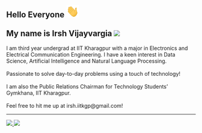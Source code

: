 <h2>Hello Everyone <img src="https://raw.githubusercontent.com/ABSphreak/ABSphreak/master/gifs/Hi.gif" height="33px"><br><br>My name is Irsh Vijayvargia <a href="https://www.linkedin.com/in/irsh/">
  <img src="https://komarev.com/ghpvc/?username=1rsh&style=flat-square"/>
</a> </h2>
I am third year undergrad at IIT Kharagpur with a major in Electronics and Electrical Communication Engineering. I have a keen interest in Data Science, Artificial Intelligence and Natural Language Processing.
<br><br>
Passionate to solve day-to-day problems using a touch of technology!
<br><br>
I am also the Public Relations Chairman for Technology Students’ Gymkhana, IIT Kharagpur. 
<br><br>
Feel free to hit me up at irsh.iitkgp@gmail.com!

<hr>

<a href="https://github.com/1rsh">
<img height="140" src="https://github-readme-stats-eight-theta.vercel.app/api/top-langs/?username=1rsh&layout=compact&langs_count=8&theme=holi"/>
<img height="140" src="https://github-readme-stats-eight-theta.vercel.app/api?username=1rsh&show_icons=true&theme=holi&include_all_commits=true&count_private=true"/>
</a>
